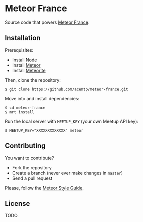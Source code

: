 # Meteor France

Source code that powers [Meteor France](http://france.meteor.com/).

## Installation

Prerequisites:

* Install [Node](http://nodejs.org)
* Install [Meteor](https://www.meteor.com/)
* Install [Meteorite](https://github.com/oortcloud/meteorite/)

Then, clone the repository:

```
$ git clone https://github.com/acemtp/meteor-france.git
```

Move into and install dependencies:

```
$ cd meteor-france
$ mrt install
```

Run the local server with `MEETUP_KEY` (your own Meetup API key):

```
$ MEETUP_KEY="XXXXXXXXXXXXX" meteor
```

## Contributing

You want to contribute?

* Fork the repository
* Create a branch (never ever make changes in `master`)
* Send a pull request

Please, follow the [Meteor Style Guide](https://github.com/meteor/meteor/wiki/Meteor-Style-Guide).

## License

TODO.
